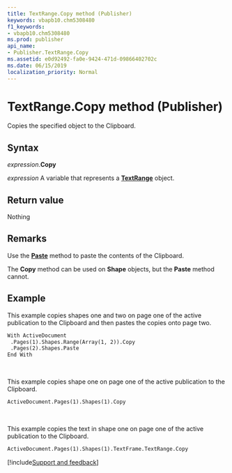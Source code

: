 ```yaml
---
title: TextRange.Copy method (Publisher)
keywords: vbapb10.chm5308480
f1_keywords:
- vbapb10.chm5308480
ms.prod: publisher
api_name:
- Publisher.TextRange.Copy
ms.assetid: e0d92492-fa0e-9424-471d-09866402702c
ms.date: 06/15/2019
localization_priority: Normal
---
```



# TextRange.Copy method (Publisher)

Copies the specified object to the Clipboard.


## Syntax

_expression_.**Copy**

_expression_ A variable that represents a **[TextRange](Publisher.TextRange.md)** object.


## Return value

Nothing


## Remarks

Use the **[Paste](publisher.textrange.paste.md)** method to paste the contents of the Clipboard.

The **Copy** method can be used on **Shape** objects, but the **Paste** method cannot.


## Example

This example copies shapes one and two on page one of the active publication to the Clipboard and then pastes the copies onto page two.

```vb
With ActiveDocument 
 .Pages(1).Shapes.Range(Array(1, 2)).Copy 
 .Pages(2).Shapes.Paste 
End With
```

<br/>

This example copies shape one on page one of the active publication to the Clipboard.

```vb
ActiveDocument.Pages(1).Shapes(1).Copy
```

<br/>

This example copies the text in shape one on page one of the active publication to the Clipboard.

```vb
ActiveDocument.Pages(1).Shapes(1).TextFrame.TextRange.Copy
```

[!include[Support and feedback](~/includes/feedback-boilerplate.md)]